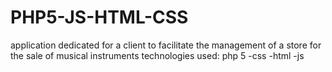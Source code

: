 # PHP5-JS-HTML-CSS
 application dedicated for a client to facilitate the management of a store for the sale of musical instruments technologies used: php 5 -css -html -js
